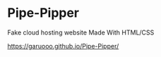 # Pipe-Pipper
Fake cloud hosting website Made With HTML/CSS


https://garuooo.github.io/Pipe-Pipper/

